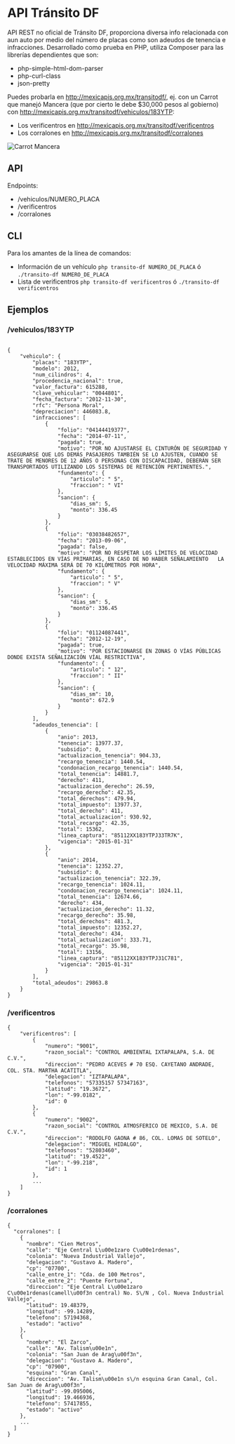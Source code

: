 API Tránsito DF
===========

API REST no oficial de Tránsito DF, proporciona diversa info relacionada con aun auto por medio del número de placas como son adeudos de tenencia e infracciones. 
Desarrollado como prueba en PHP, utiliza Composer para las librerías dependientes que son:

- php-simple-html-dom-parser
- php-curl-class
- json-pretty

Puedes probarla en http://mexicapis.org.mx/transitodf/, ej. con un Carrot que manejó Mancera (que por cierto le debe $30,000 pesos al gobierno) con http://mexicapis.org.mx/transitodf/vehiculos/183YTP:

- Los verificentros en http://mexicapis.org.mx/transitodf/verificentros
- Los corralones en http://mexicapis.org.mx/transitodf/corralones

![Carrot Mancera](http://438424cd093f86f0c7e0-2cd4f1b3b970cf6c05d6a60490c230b4.r88.cf2.rackcdn.com/mancera300613_g.jpg)

## API

Endpoints:

- /vehiculos/NUMERO_PLACA
- /verificentros
- /corralones

## CLI

Para los amantes de la línea de comandos:

- Información de un vehículo ```php transito-df NUMERO_DE_PLACA``` ó ```./transito-df NUMERO_DE_PLACA```
- Lista de verificentros ```php transito-df verificentros``` ó ```./transito-df verificentros```

## Ejemplos

### /vehiculos/183YTP


```

{
    "vehiculo": {
        "placas": "183YTP",
        "modelo": 2012,
        "num_cilindros": 4,
        "procedencia_nacional": true,
        "valor_factura": 615288,
        "clave_vehicular": "0044801",
        "fecha_factura": "2012-11-30",
        "rfc": "Persona Moral",
        "depreciacion": 446083.8,
        "infracciones": [
            {
                "folio": "04144419377",
                "fecha": "2014-07-11",
                "pagada": true,
                "motivo": "POR NO AJUSTARSE EL CINTURÓN DE SEGURIDAD Y ASEGURARSE QUE LOS DEMÁS PASAJEROS TAMBIÉN SE LO AJUSTEN, CUANDO SE TRATE DE MENORES DE 12 AÑOS O PERSONAS CON DISCAPACIDAD, DEBERÁN SER TRANSPORTADOS UTILIZANDO LOS SISTEMAS DE RETENCIÓN PERTINENTES.",
                "fundamento": {
                    "articulo": " 5",
                    "fraccion": " VI"
                },
                "sancion": {
                    "dias_sm": 5,
                    "monto": 336.45
                }
            },
            {
                "folio": "03038482657",
                "fecha": "2013-09-06",
                "pagada": false,
                "motivo": "POR NO RESPETAR LOS LÍMITES DE VELOCIDAD ESTABLECIDOS EN VÍAS PRIMARIAS, EN CASO DE NO HABER SEÑALAMIENTO   LA VELOCIDAD MÁXIMA SERÁ DE 70 KILÓMETROS POR HORA",
                "fundamento": {
                    "articulo": " 5",
                    "fraccion": " V"
                },
                "sancion": {
                    "dias_sm": 5,
                    "monto": 336.45
                }
            },
            {
                "folio": "01124087441",
                "fecha": "2012-12-19",
                "pagada": true,
                "motivo": "POR ESTACIONARSE EN ZONAS O VÍAS PÚBLICAS  DONDE EXISTA SEÑALIZACIÓN VÍAL RESTRICTIVA",
                "fundamento": {
                    "articulo": " 12",
                    "fraccion": " II"
                },
                "sancion": {
                    "dias_sm": 10,
                    "monto": 672.9
                }
            }
        ],
        "adeudos_tenencia": [
            {
                "anio": 2013,
                "tenencia": 13977.37,
                "subsidio": 0,
                "actualizacion_tenencia": 904.33,
                "recargo_tenencia": 1440.54,
                "condonacion_recargo_tenencia": 1440.54,
                "total_tenencia": 14881.7,
                "derecho": 411,
                "actualizacion_derecho": 26.59,
                "recargo_derecho": 42.35,
                "total_derechos": 479.94,
                "total_impuesto": 13977.37,
                "total_derecho": 411,
                "total_actualizacion": 930.92,
                "total_recargo": 42.35,
                "total": 15362,
                "linea_captura": "85112XX183YTPJ33TR7K",
                "vigencia": "2015-01-31"
            },
            {
                "anio": 2014,
                "tenencia": 12352.27,
                "subsidio": 0,
                "actualizacion_tenencia": 322.39,
                "recargo_tenencia": 1024.11,
                "condonacion_recargo_tenencia": 1024.11,
                "total_tenencia": 12674.66,
                "derecho": 434,
                "actualizacion_derecho": 11.32,
                "recargo_derecho": 35.98,
                "total_derechos": 481.3,
                "total_impuesto": 12352.27,
                "total_derecho": 434,
                "total_actualizacion": 333.71,
                "total_recargo": 35.98,
                "total": 13156,
                "linea_captura": "85112XX183YTPJ31C781",
                "vigencia": "2015-01-31"
            }
        ],
        "total_adeudos": 29863.8
    }
}
```

### /verificentros

```
{
	"verificentros": [
		{
			"numero": "9001",
			"razon_social": "CONTROL AMBIENTAL IXTAPALAPA, S.A. DE C.V.",
			"direccion": "PEDRO ACEVES # 70 ESQ. CAYETANO ANDRADE, COL. STA. MARTHA ACATITLA",
			"delegacion": "IZTAPALAPA",
			"telefonos": "57335157 57347163",
			"latitud": "19.3672",
			"lon": "-99.0182",
			"id": 0
		},
		{
			"numero": "9002",
			"razon_social": "CONTROL ATMOSFERICO DE MEXICO, S.A. DE C.V.",
			"direccion": "RODOLFO GAONA # 86, COL. LOMAS DE SOTELO",
			"delegacion": "MIGUEL HIDALGO",
			"telefonos": "52803460",
			"latitud": "19.4522",
			"lon": "-99.218",
			"id": 1
		},
		...
	]
}
```

### /corralones


```
{
  "corralones": [
    {
      "nombre": "Cien Metros",
      "calle": "Eje Central L\u00e1zaro C\u00e1rdenas",
      "colonia": "Nueva Industrial Vallejo",
      "delegacion": "Gustavo A. Madero",
      "cp": "07700",
      "calle_entre_1": "Cda. de 100 Metros",
      "calle_entre_2": "Puente Fortuna",
      "direccion": "Eje Central L\u00e1zaro C\u00e1rdenas(camell\u00f3n central) No. S\/N , Col. Nueva Industrial Vallejo",
      "latitud": 19.48379,
      "longitud": -99.14289,
      "telefono": 57194368,
      "estado": "activo"
    },
    {
      "nombre": "El Zarco",
      "calle": "Av. Talism\u00e1n",
      "colonia": "San Juan de Arag\u00f3n",
      "delegacion": "Gustavo A. Madero",
      "cp": "07900",
      "esquina": "Gran Canal",
      "direccion": "Av. Talism\u00e1n s\/n esquina Gran Canal, Col. San Juan de Arag\u00f3n",
      "latitud": -99.095006,
      "longitud": 19.466936,
      "telefono": 57417855,
      "estado": "activo"
    },
    ...
  ]
}
```
